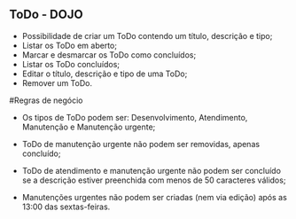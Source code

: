 ## ToDo - DOJO

- Possibilidade de criar um ToDo contendo um título, descrição e tipo;
- Listar os ToDo em aberto;
- Marcar e desmarcar os ToDo como concluídos;
- Listar os ToDo concluídos;
- Editar o título, descrição e tipo de uma ToDo;
- Remover um ToDo.

#Regras de negócio
- Os tipos de ToDo podem ser: Desenvolvimento, Atendimento, Manutenção e Manutenção urgente;

- ToDo de manutenção urgente não podem ser removidas, apenas concluído;

- ToDo de atendimento e manutenção urgente não podem ser concluído se a descrição estiver preenchida com menos de 50 caracteres válidos;

- Manutenções urgentes não podem ser criadas (nem via edição) após as 13:00 das sextas-feiras.
